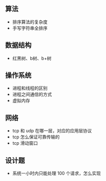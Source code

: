 
## 算法

- 排序算法的复杂度
- 手写字符串全排序

## 数据结构

- 红黑树、b树、b+树

## 操作系统

- 进程和线程的区别
- 进程之间通信的方式
- 虚拟内存

## 网络

- tcp 和 udp 在哪一层，对应的应用层协议
- tcp 怎么保证可靠传输的
- tcp 滑动窗口

## 设计题

- 系统一小时内只能处理 100 个请求，怎么实现